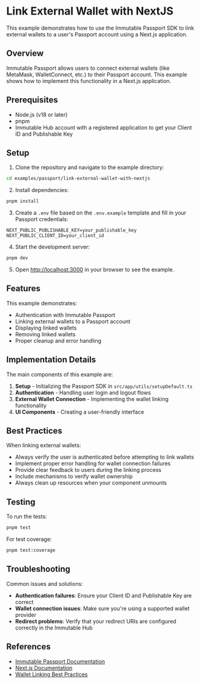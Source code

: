 # Link External Wallet with NextJS

This example demonstrates how to use the Immutable Passport SDK to link external wallets to a user's Passport account using a Next.js application.

## Overview

Immutable Passport allows users to connect external wallets (like MetaMask, WalletConnect, etc.) to their Passport account. This example shows how to implement this functionality in a Next.js application.

## Prerequisites

- Node.js (v18 or later)
- pnpm
- Immutable Hub account with a registered application to get your Client ID and Publishable Key

## Setup

1. Clone the repository and navigate to the example directory:
```bash
cd examples/passport/link-external-wallet-with-nextjs
```

2. Install dependencies:
```bash
pnpm install
```

3. Create a `.env` file based on the `.env.example` template and fill in your Passport credentials:
```
NEXT_PUBLIC_PUBLISHABLE_KEY=your_publishable_key
NEXT_PUBLIC_CLIENT_ID=your_client_id
```

4. Start the development server:
```bash
pnpm dev
```

5. Open [http://localhost:3000](http://localhost:3000) in your browser to see the example.

## Features

This example demonstrates:
- Authentication with Immutable Passport
- Linking external wallets to a Passport account
- Displaying linked wallets
- Removing linked wallets
- Proper cleanup and error handling

## Implementation Details

The main components of this example are:

1. **Setup** - Initializing the Passport SDK in `src/app/utils/setupDefault.ts`
2. **Authentication** - Handling user login and logout flows
3. **External Wallet Connection** - Implementing the wallet linking functionality
4. **UI Components** - Creating a user-friendly interface

## Best Practices

When linking external wallets:

- Always verify the user is authenticated before attempting to link wallets
- Implement proper error handling for wallet connection failures
- Provide clear feedback to users during the linking process
- Include mechanisms to verify wallet ownership
- Always clean up resources when your component unmounts

## Testing

To run the tests:

```bash
pnpm test
```

For test coverage:

```bash
pnpm test:coverage
```

## Troubleshooting

Common issues and solutions:

- **Authentication failures**: Ensure your Client ID and Publishable Key are correct
- **Wallet connection issues**: Make sure you're using a supported wallet provider
- **Redirect problems**: Verify that your redirect URIs are configured correctly in the Immutable Hub

## References

- [Immutable Passport Documentation](https://docs.immutable.com/docs/zkEVM/passport)
- [Next.js Documentation](https://nextjs.org/docs)
- [Wallet Linking Best Practices](https://docs.immutable.com/docs/zkEVM/wallet/about) 